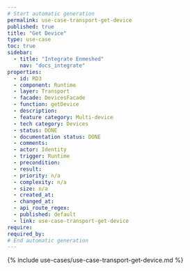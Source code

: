 ```yaml
---
# Start automatic generation
permalink: use-case-transport-get-device
published: true
title: "Get Device"
type: use-case
toc: true
sidebar:
  - title: "Integrate Enmeshed"
    nav: "docs_integrate"
properties:
  - id: RD3
  - component: Runtime
  - layer: Transport
  - facade: DevicesFacade
  - function: getDevice
  - description:
  - feature category: Multi-device
  - tech category: Devices
  - status: DONE
  - documentation status: DONE
  - comments:
  - actor: Identity
  - trigger: Runtime
  - precondition:
  - result:
  - priority: n/a
  - complexity: n/a
  - size: n/a
  - created_at:
  - changed_at:
  - api_route_regex:
  - published: default
  - link: use-case-transport-get-device
require:
required_by:
# End automatic generation
---
```


{% include use-cases/use-case-transport-get-device.md %}
